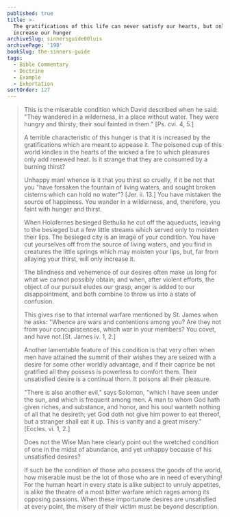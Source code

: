 ```yaml
---
published: true
title: >-
  The gratifications of this life can never satisfy our hearts, but only
  increase our hunger
archiveSlug: sinnersguide00luis
archivePage: '198'
bookSlug: the-sinners-guide
tags:
  - Bible Commentary
  - Doctrine
  - Example
  - Exhortation
sortOrder: 127
---
```


> This is the miserable condition which David described when he said: "They wandered in a wilderness, in a place without water. They were hungry and thirsty; their soul fainted in them." [Ps. cvi. 4, 5.]
>
> A terrible characteristic of this hunger is that it is increased by the gratifications which are meant to appease it. The poisoned cup of this world kindles in the hearts of the wicked a fire to which pleasures only add renewed heat. Is it strange that they are consumed by a burning thirst?
>
> Unhappy man! whence is it that you thirst so cruelly, if it be not that you "have forsaken the fountain of living waters, and sought broken cisterns which can hold no water"? [Jer. ii. 13.] You have mistaken the source of happiness. You wander in a wilderness, and, therefore, you faint with hunger and thirst.
>
> When Holofernes besieged Bethulia he cut off the aqueducts, leaving to the besieged but a few little streams which served only to moisten their lips. The besieged city is an image of your condition. You have cut yourselves off from the source of living waters, and you find in creatures the little springs which may moisten your lips, but, far from allaying your thirst, will only increase it.
>
> The blindness and vehemence of our desires often make us long for what we cannot possibly obtain; and when, after violent efforts, the object of our pursuit eludes our grasp, anger is added to our disappointment, and both combine to throw us into a state of confusion.
>
> This gives rise to that internal warfare mentioned by St. James when he asks: "Whence are wars and contentions among you? Are they not from your concupiscences, which war in your members? You covet, and have not.[St. James iv. 1, 2.]
>
> Another lamentable feature of this condition is that very often when men have attained the summit of their wishes they are seized with a desire for some other worldly advantage, and if their caprice be not gratified all they possess is powerless to comfort them. Their unsatisfied desire is a continual thorn. It poisons all their pleasure.
>
> "There is also another evil," says Solomon, "which I have seen under the sun, and which is frequent among men. A man to whom God hath given riches, and substance, and honor, and his soul wanteth nothing of all that he desireth; yet God doth not give him power to eat thereof, but a stranger shall eat it up. This is vanity and a great misery." [Eccles. vi. 1, 2.]
>
> Does not the Wise Man here clearly point out the wretched condition of one in the midst of abundance, and yet unhappy because of his unsatisfied desires?
>
> If such be the condition of those who possess the goods of the world, how miserable must be the lot of those who are in need of everything! For the human heart in every state is alike subject to unruly appetites, is alike the theatre of a most bitter warfare which rages among its opposing passions. When these importunate desires are unsatisfied at every point, the misery of their victim must be beyond description.
